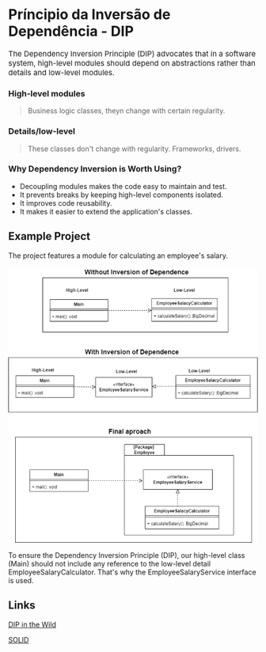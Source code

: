 # Príncipio da Inversão de Dependência - DIP

<span style="font-size:15px;">
The Dependency Inversion Principle (DIP) advocates that in a software system, high-level modules should depend on abstractions rather than details and low-level modules.
</span>

### High-level modules
> Business logic classes, theyn change with certain regularity.

### Details/low-level
> These classes don't change with regularity. Frameworks, drivers. 

### Why Dependency Inversion is Worth Using?
* Decoupling modules makes the code easy to maintain and test.
* It prevents breaks by keeping high-level components isolated.
* It improves code reusability.
* It makes it easier to extend the application's classes.

## Example Project
The project features a module for calculating an employee's salary.

![alt text](model-en.png)

To ensure the Dependency Inversion Principle (DIP), our high-level class (Main) should not include any reference to the low-level detail EmployeeSalaryCalculator. That's why the EmployeeSalaryService interface is used.

## Links
[DIP in the Wild](https://martinfowler.com/articles/dipInTheWild.html)

[SOLID](https://en.wikipedia.org/wiki/SOLID)
